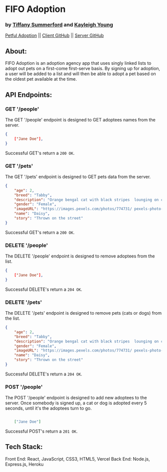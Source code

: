 # FIFO Adoption  
### by [Tiffany Summerford](https://github.com/breakfastatiffs) and [Kayleigh Young](https://github.com/kayleighkat98)  
[Petful Adoption](https://petful-client-peach.vercel.app/) ||
[Client GitHub](https://github.com/thinkful-ei-quail/DSA-Petful-Client-kay-tiff) ||
[Server GitHub](https://github.com/thinkful-ei-quail/DSA-Petful-Server-Tiff-Kayleigh)  
 
## About:  
FIFO Adoption is an adoption agency app that uses singly linked lists to adopt out pets on a first-come first-serve basis. By signing up for adoption, a user will be added to a list and will then be able to adopt a pet based on the oldest pet available at the time.  
## API Endpoints:  


### GET '/people'
The GET '/people' endpoint is designed to GET adoptees names from the server.
```json
{
    ["Jane Doe"],
}
```
Successful GET's return a `200 OK`.  

### GET '/pets'
The GET '/pets' endpoint is designed to GET pets data from the server.
```json
{
    "age": 2,
    "breed": "Tabby",
    "description": "Orange bengal cat with black stripes  lounging on concrete.",
    "gender": "Female",
    "imageURL": "https://images.pexels.com/photos/774731/ pexels-photo-774731.jpeg?auto=compress&cs=tinysrgb&  dpr=1&w=500",
    "name": "Daisy",
    "story": "Thrown on the street"
}
```
Successful GET's return a `200 OK`.  

### DELETE '/people'
The DELETE '/people' endpoint is designed to remove adoptees from the list.
```json
{
    ["Jane Doe"],
}
```
Successful DELETE's return a `204 OK`.  

### DELETE '/pets'
The DELETE '/pets' endpoint is designed to remove pets (cats or dogs) from the list.
```json
{
    "age": 2,
    "breed": "Tabby",
    "description": "Orange bengal cat with black stripes  lounging on concrete.",
    "gender": "Female",
    "imageURL": "https://images.pexels.com/photos/774731/ pexels-photo-774731.jpeg?auto=compress&cs=tinysrgb&  dpr=1&w=500",
    "name": "Daisy",
    "story": "Thrown on the street"
}
```
Successful DELETE's return a `204 OK`. 

### POST '/people'
The POST '/people' endpoint is designed to add new adoptees to the server. Once somebody is signed up, a cat or dog is adopted every 5 seconds, until it's the adoptees turn to go.  
```json

    ["Jane Doe"]

```
Successful POST's return a `201 OK`.  

## Tech Stack:  
Front End: React, JavaScript, CSS3, HTML5, Vercel
Back End: Node.js, Express.js, Heroku